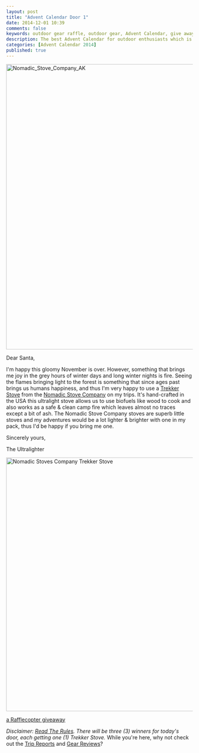 ```yaml
---
layout: post
title: "Advent Calendar Door 1"
date: 2014-12-01 10:39
comments: false
keywords: outdoor gear raffle, outdoor gear, Advent Calendar, give away
description: The best Advent Calendar for outdoor enthusiasts which is full of great prizes which will enhance your adventures and will make them more ultralight and fun!
categories: [Advent Calendar 2014]
published: true
---
```


<a href="https://www.flickr.com/photos/hendrikmorkel/8259731659" title="Nomadic_Stove_Company_AK by Hendrik Morkel, on Flickr"><img src="https://farm9.staticflickr.com/8214/8259731659_007570781b_b.jpg" width="1024" height="768" alt="Nomadic_Stove_Company_AK"></a>

<!-- more -->

Dear Santa,

I'm happy this gloomy November is over. However, something that brings me joy in the grey hours of winter days and long winter nights is fire. Seeing the flames bringing light to the forest is something that since ages past brings us humans happiness, and thus I'm very happy to use a [Trekker Stove](http://www.nomadicstovecompany.com/#!/our-stoves/trekker/) from the [Nomadic Stove Company](http://www.nomadicstovecompany.com) on my trips. It's hand-crafted in the USA this ultralight stove allows us to use biofuels like wood to cook and also works as a safe & clean camp fire which leaves almost no traces except a bit of ash. The Nomadic Stove Company stoves are superb little stoves and my adventures would be a lot lighter & brighter with one in my pack, thus I'd be happy if you bring me one.

Sincerely yours,


The Ultralighter

<a href="http://www.nomadicstovecompany.com/#!/our-stoves/trekker/" title="Nomadic Stoves Company Trekker Stove by Hendrik Morkel, on Flickr"><img src="https://farm8.staticflickr.com/7568/15887343196_6b3a0440d3_b.jpg" width="1024" height="683" alt="Nomadic Stoves Company Trekker Stove"></a>

<a class="rcptr" href="http://www.rafflecopter.com/rafl/display/2eafd89529/" rel="nofollow" data-raflid="2eafd89529" data-theme="classic" data-template="" id="rcwidget_gri9ra4m">a Rafflecopter giveaway</a>
<script src="//widget-prime.rafflecopter.com/launch.js"></script>

*Disclaimer: [Read The Rules](http://hikinginfinland.com/2014/11/advent-calendar-2014-the-rules.html). There will be three (3) winners for today's door, each getting one (1) Trekker Stove.* While you're here, why not check out the [Trip Reports](http://hikinginfinland.com/destinations/) and [Gear Reviews](http://hikinginfinland.com/gear-reviews/)?
